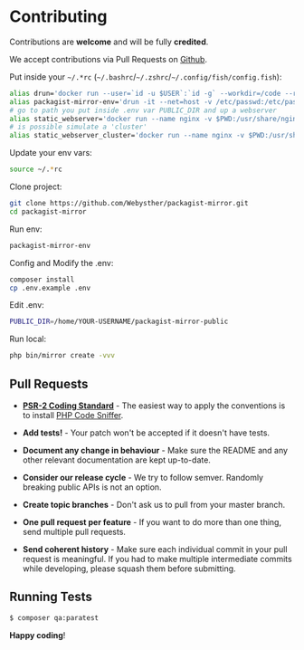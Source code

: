 # Contributing

Contributions are **welcome** and will be fully **credited**.

We accept contributions via Pull Requests on [Github](https://github.com/Webysther/packagist-mirror).

Put inside your `~/.*rc` (`~/.bashrc`/`~/.zshrc`/`~/.config/fish/config.fish`):
```bash
alias drun='docker run --user=`id -u $USER`:`id -g` --workdir=/code --rm -v $(pwd):/code -v $HOME:/home/YOUR-USERNAME'
alias packagist-mirror-env='drun -it --net=host -v /etc/passwd:/etc/passwd:ro -v /etc/group:/etc/group:ro webysther/composer-debian bash'
# go to path you put inside .env var PUBLIC_DIR and up a webserver
alias static_webserver='docker run --name nginx -v $PWD:/usr/share/nginx/html:ro -p 80:80 -d nginx'
# is possible simulate a 'cluster'
alias static_webserver_cluster='docker run --name nginx -v $PWD:/usr/share/nginx/html:ro -p 85:80 -d nginx;docker run --name nginx -v $PWD:/usr/share/nginx/html:ro -p 86:80 -d nginx'
```

Update your env vars:
```bash
source ~/.*rc
```

Clone project:
```bash
git clone https://github.com/Webysther/packagist-mirror.git
cd packagist-mirror
```

Run env:
```bash
packagist-mirror-env
```

Config and Modify the .env:
```bash
composer install
cp .env.example .env
```

Edit .env:
```bash
PUBLIC_DIR=/home/YOUR-USERNAME/packagist-mirror-public
```

Run local:
```bash
php bin/mirror create -vvv
```

## Pull Requests

- **[PSR-2 Coding Standard](https://github.com/php-fig/fig-standards/blob/master/accepted/PSR-2-coding-style-guide.md)** - The easiest way to apply the conventions is to install [PHP Code Sniffer](http://pear.php.net/package/PHP_CodeSniffer).

- **Add tests!** - Your patch won't be accepted if it doesn't have tests.

- **Document any change in behaviour** - Make sure the README and any other relevant documentation are kept up-to-date.

- **Consider our release cycle** - We try to follow semver. Randomly breaking public APIs is not an option.

- **Create topic branches** - Don't ask us to pull from your master branch.

- **One pull request per feature** - If you want to do more than one thing, send multiple pull requests.

- **Send coherent history** - Make sure each individual commit in your pull request is meaningful. If you had to make multiple intermediate commits while developing, please squash them before submitting.


## Running Tests

``` bash
$ composer qa:paratest
```


**Happy coding**!
